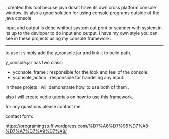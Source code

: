 i created this tool becuse java dosnt have its own cross platform console window.
its also a good solution for using console programs outside of the java console.

input and output is done whitout system.out.print or scanner with system.in.
its up to the devloper to do input and output. i have my own style you can see
in these projects using my console framework.

----------------------------

to use it simply add the y_console.jar and link it to build path.

y_console.jar has two class:

- yconsole_frame : responsible for the look and feel of the console.
- yconsole_action : responsible for handeling any input.

in these projets i will demonstrate how to use both of them .

also i will create vedio tutorials on how to use this framework.

for any quastions please contact me.

contact form:

https://programingstuff.wordpress.com/%D7%A6%D7%95%D7%A8-%D7%A7%D7%A9%D7%A8/